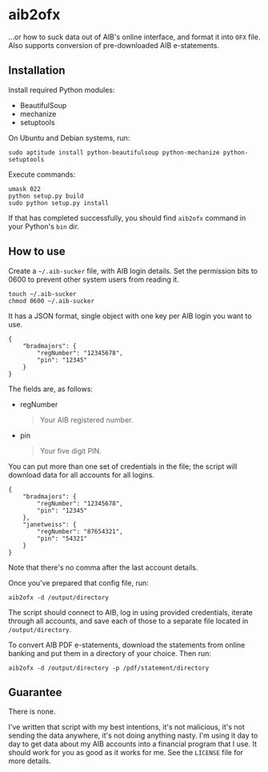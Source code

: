 # aib2ofx
...or how to suck data out of AIB's online interface, and format it into `OFX` file.
Also supports conversion of pre-downloaded AIB e-statements.


## Installation

Install required Python modules:

* BeautifulSoup
* mechanize
* setuptools

On Ubuntu and Debian systems, run:

    sudo aptitude install python-beautifulsoup python-mechanize python-setuptools

Execute commands:

    umask 022
    python setup.py build
    sudo python setup.py install

If that has completed successfully, you should find `aib2ofx` command
in your Python's `bin` dir.


## How to use

Create a `~/.aib-sucker` file, with AIB login details.
Set the permission bits to 0600 to prevent other system users from reading it.

    touch ~/.aib-sucker
    chmod 0600 ~/.aib-sucker

It has a JSON format, single object with one key per AIB login you want to use.

    {
        "bradmajors": {
            "regNumber": "12345678",
            "pin": "12345"
        }
    }

The fields are, as follows:

* regNumber
    > Your AIB registered number.

* pin
    > Your five digit PIN.

You can put more than one set of credentials in the file; the script
will download data for all accounts for all logins.

    {
        "bradmajors": {
            "regNumber": "12345678",
            "pin": "12345"
        },
        "janetweiss": {
            "regNumber": "87654321",
            "pin": "54321"
        }
    }

Note that there's no comma after the last account details.

Once you've prepared that config file, run:

    aib2ofx -d /output/directory

The script should connect to AIB, log in using provided credentials,
iterate through all accounts, and save each of those to a separate
file located in `/output/directory`.

To convert AIB PDF e-statements, download the statements from online banking and
put them in a directory of your choice.
Then run:

    aib2ofx -d /output/directory -p /pdf/statement/directory

## Guarantee

There is none.

I've written that script with my best intentions, it's not malicious,
it's not sending the data anywhere, it's not doing anything nasty. I'm
using it day to day to get data about my AIB accounts into a financial
program that I use. It should work for you as good as it works for
me. See the `LICENSE` file for more details.
